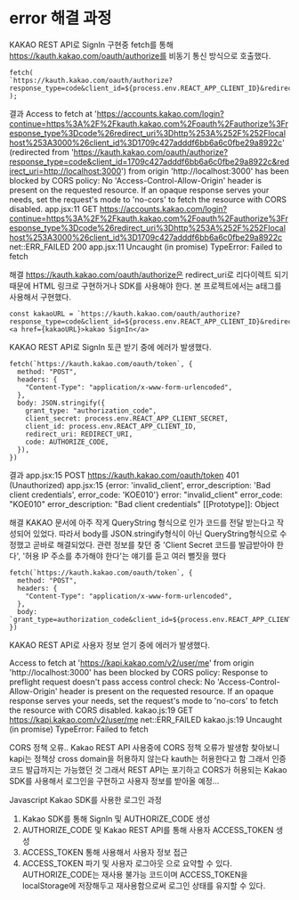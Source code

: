 # error 해결 과정

KAKAO REST API로 SignIn 구현중 fetch를 통해 https://kauth.kakao.com/oauth/authorize를 비동기 통신 방식으로 호출했다.

    fetch(
    `https://kauth.kakao.com/oauth/authorize?response_type=code&client_id=${process.env.REACT_APP_CLIENT_ID}&redirect_uri=http://localhost:3000`
    );

결과
Access to fetch at 'https://accounts.kakao.com/login?continue=https%3A%2F%2Fkauth.kakao.com%2Foauth%2Fauthorize%3Fresponse_type%3Dcode%26redirect_uri%3Dhttp%253A%252F%252Flocalhost%253A3000%26client_id%3D1709c427adddf6bb6a6c0fbe29a8922c' (redirected from 'https://kauth.kakao.com/oauth/authorize?response_type=code&client_id=1709c427adddf6bb6a6c0fbe29a8922c&redirect_uri=http://localhost:3000') from origin 'http://localhost:3000' has been blocked by CORS policy: No 'Access-Control-Allow-Origin' header is present on the requested resource. If an opaque response serves your needs, set the request's mode to 'no-cors' to fetch the resource with CORS disabled.
app.jsx:11 GET https://accounts.kakao.com/login?continue=https%3A%2F%2Fkauth.kakao.com%2Foauth%2Fauthorize%3Fresponse_type%3Dcode%26redirect_uri%3Dhttp%253A%252F%252Flocalhost%253A3000%26client_id%3D1709c427adddf6bb6a6c0fbe29a8922c net::ERR_FAILED 200
app.jsx:11 Uncaught (in promise) TypeError: Failed to fetch

해결
https://kauth.kakao.com/oauth/authorize은 redirect_uri로 리다이렉트 되기 때문에 HTML 링크로 구현하거나 SDK를 사용해야 한다.
본 프로젝트에서는 a태그를 사용해서 구현했다.

    const kakaoURL = `https://kauth.kakao.com/oauth/authorize?response_type=code&client_id=${process.env.REACT_APP_CLIENT_ID}&redirect_uri=http://localhost:3000`;
    <a href={kakaoURL}>kakao SignIn</a>

KAKAO REST API로 SignIn 토큰 받기 중에 에러가 발생했다.

    fetch(`https://kauth.kakao.com/oauth/token`, {
      method: "POST",
      headers: {
        "Content-Type": "application/x-www-form-urlencoded",
      },
      body: JSON.stringify({
        grant_type: "authorization_code",
        client_secret: process.env.REACT_APP_CLIENT_SECRET,
        client_id: process.env.REACT_APP_CLIENT_ID,
        redirect_uri: REDIRECT_URI,
        code: AUTHORIZE_CODE,
      }),
    })

결과
app.jsx:15
POST https://kauth.kakao.com/oauth/token 401 (Unauthorized)
app.jsx:15
{error: 'invalid_client', error_description: 'Bad client credentials', error_code: 'KOE010'}
error: "invalid_client"
error_code: "KOE010"
error_description: "Bad client credentials"
[[Prototype]]: Object

해결
KAKAO 문서에 아주 작게 QueryString 형식으로 인가 코드를 전달 받는다고 작성되어 있었다.
따라서 body를 JSON.stringify형식이 아닌 QueryString형식으로 수정했고 곧바로 해결되었다.
관련 정보를 찾던 중 'Client Secret 코드를 발급받아야 한다', '허용 IP 주소를 추가해야 한다'는 얘기를 듣고 여러 뻘짓을 했다

    fetch(`https://kauth.kakao.com/oauth/token`, {
      method: "POST",
      headers: {
        "Content-Type": "application/x-www-form-urlencoded",
      },
      body: `grant_type=authorization_code&client_id=${process.env.REACT_APP_CLIENT_ID}&redirect_uri=${REDIRECT_URI}&code=${AUTHORIZE_CODE}`,
    })

KAKAO REST API로 사용자 정보 얻기 중에 에러가 발생했다.

Access to fetch at 'https://kapi.kakao.com/v2/user/me' from origin 'http://localhost:3000' has been blocked by CORS policy: Response to preflight request doesn't pass access control check: No 'Access-Control-Allow-Origin' header is present on the requested resource. If an opaque response serves your needs, set the request's mode to 'no-cors' to fetch the resource with CORS disabled.
kakao.js:19 GET https://kapi.kakao.com/v2/user/me net::ERR_FAILED
kakao.js:19 Uncaught (in promise) TypeError: Failed to fetch

CORS 정책 오류.. Kakao REST API 사용중에 CORS 정책 오류가 발생함
찾아보니 kapi는 정책상 cross domain을 허용하지 않는다 kauth는 허용한다고 함 그래서 인증 코드 발급까지는 가능했던 것
그래서 REST API는 포기하고 CORS가 허용되는 Kakao SDK를 사용해서 로그인을 구현하고 사용자 정보를 받아올 예정...

Javascript Kakao SDK를 사용한 로그인 과정

1. Kakao SDK를 통해 SignIn 및 AUTHORIZE_CODE 생성
2. AUTHORIZE_CODE 및 Kakao REST API를 통해 사용자 ACCESS_TOKEN 생성
3. ACCESS_TOKEN 통해 사용해서 사용자 정보 접근
4. ACCESS_TOKEN 파기 및 사용자 로그아웃
   으로 요약할 수 있다.
   AUTHORIZE_CODE는 재사용 불가능 코드이며
   ACCESS_TOKEN을 localStorage에 저장해두고 재사용함으로써 로그인 상태를 유지할 수 있다.
